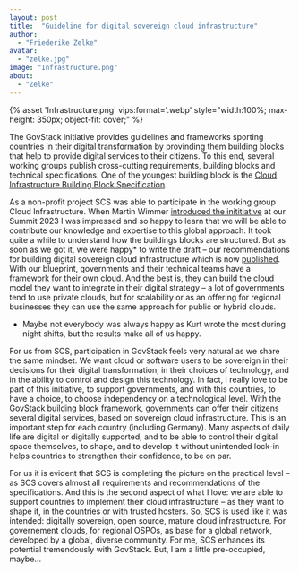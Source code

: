 ```yaml
---
layout: post
title:  "Guideline for digital sovereign cloud infrastructure"
author:
  - "Friederike Zelke"
avatar: 
  - "zelke.jpg"
image: "Infrastructure.png"
about:
  - "Zelke"
---
```

{% asset 'Infrastructure.png' vips:format='.webp' style="width:100%; max-height: 350px; object-fit: cover;" %}  

The GovStack initiative provides guidelines and frameworks sporting countries in their digital transformation by provinding them building blocks that help to provide digital services to their citizens. To this end, several working groups publish cross-cutting requirements, building blocks and technical specifications. One of the youngest building block is the [Cloud Infrastructure Building Block Specification](https://govstack.gitbook.io/bb-cloud-infrastructure). 

As a non-profit project SCS was able to participate in the working group Cloud Infrastructure. When Martin Wimmer [introduced the inititiative](https://youtu.be/tTfpFwp-zO4) at our Summit 2023 I was impressed and so happy to learn that we will be able to contribute our knowledge and expertise to this global approach. It took quite a while to understand how the buildings blocks are structured. But as soon as we got it, we were happy* to write the draft – our recommendations for building digital sovereign cloud infrastructure which is now [published](https://www.govstack.global/news/unlocking-the-power-of-cloud-infrastructure-govstacks-new-building-block-specifications-for-cloud-infrastructure/). With our blueprint, governments and their technical teams have a framework for their own cloud. And the best is, they can build the cloud model they want to integrate in their digital strategy – a lot of governments tend to use private clouds, but for scalability or as an offering for regional businesses they can use the same approach for public or hybrid clouds. 

* Maybe not everybody was always happy as Kurt wrote the most during night shifts, but the results make all of us happy.

For us from SCS, participation in GovStack feels very natural as we share the same mindset. We want cloud or software users to be sovereign in their decisions for their digital transformation, in their choices of technology, and in the ability to control and design this technology. In fact, I really love to be part of this initiative, to support governments, and with this countries, to have a choice, to choose independency on a technological level. With the GovStack building block framework, governments can offer their citizens several digital services, based on sovereign cloud infrastructure. This is an important step for each country (including Germany). Many aspects of daily life are digital or digitally supported, and to be able to control their digital space themselves, to shape, and to develop it without unintended lock-in helps countries to strengthen their confidence, to be on par.   

For us it is evident that SCS is completing the picture on the practical level – as SCS covers almost all requirements and recommendations of the specifications. And this is the second aspect of what I love: we are able to support countries to implement their cloud infrastructure – as they want to shape it, in the countries or with trusted hosters. So, SCS is used like it was intended: digitally sovereign, open source, mature cloud infrastructure. For governement clouds, for regional OSPOs, as base for a global network, developed by a global, diverse community. For me, SCS enhances its potential tremendously with GovStack. But, I am a little pre-occupied, maybe...       

